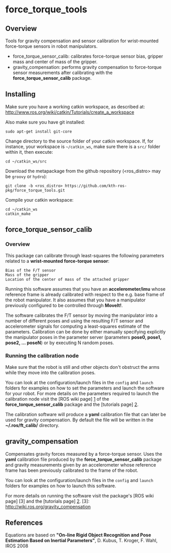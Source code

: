force_torque_tools
======================


Overview
---------------------------------------------
Tools for gravity compensation and sensor calibration for wrist-mounted force-torque sensors in robot manipulators.

* force_torque_sensor_calib: calibrates force-torque sensor bias, gripper mass and center of mass of the gripper.
* gravity_compensation: performs gravity compensation to force-torque sensor measurements after calibrating with the  **force_torque_sensor_calib** package.


Installing
---------------------------------------------

Make sure you have a working catkin workspace, as described at:
http://www.ros.org/wiki/catkin/Tutorials/create_a_workspace

Also make sure you have git installed:

    sudo apt-get install git-core

Change directory to the source folder of your catkin workspace.
If, for instance, your workspace is `~/catkin_ws`, make sure there is
a `src/` folder within it, then execute:

    cd ~/catkin_ws/src

Download the metapackage from the github repository (<ros_distro> may be `groovy` or `hydro`):

    git clone -b <ros_distro> https://github.com/kth-ros-pkg/force_torque_tools.git

Compile your catkin workspace:

    cd ~/catkin_ws
    catkin_make



force_torque_sensor_calib
---------------------------------------------

### Overview ###

This package can calibrate through least-squares the following parameters related to a **wrist-mounted force-torque sensor**:

    Bias of the F/T sensor
    Mass of the gripper
    Location of the center of mass of the attached gripper


Running this software assumes that you have an **accelerometer/imu** whose reference frame is already calibrated with respect to the e.g. base frame of the robot manipulator. It also assumes that you have a manipulator previously configured to be controlled through **MoveIt!**. 

The software calibrates the F/T sensor by moving the manipulator into a number of different poses and using
the resulting F/T sensor and accelerometer signals for computing a least-squares estimate of the parameters.
Calibration can be done by either manually specifying explicitly the manipulator poses in the parameter server (parameters **pose0, pose1, pose2, ... poseN**) or by executing N random poses.


### Running the calibration node ###
Make sure that the robot is still and other objects don't obstruct the arms while they move into the calibration poses.

You can look at the configuration/launch files in the `config` and `launch` folders for examples on how to set the parameters and launch the software for your robot. For more details on the parameters required to launch the calibration node visit the [ROS wiki page] [1] of the **force_torque_sensor_calib** package and the [tutorials page] [2].

The calibration software will produce a **yaml** calibration file that can later be used for gravity compensation. By default the file will be written in the **~/.ros/ft_calib/** directory.

[1]: http://wiki.ros.org/force_torque_sensor_calib
[2]: http://wiki.ros.org/force_torque_tools/Tutorials


gravity_compensation
---------------------------------------------
Compensates gravity forces measured by a force-torque sensor.
Uses the **yaml** calibration file produced by the **force_torque_sensor_calib** package and gravity measurements given by an accelerometer whose reference frame has been previously calibrated to the frame of the robot.

You can look at the configuration/launch files in the `config` and `launch` folders for examples on how to launch this software.

For more details on running the software visit the package's [ROS wiki page] [3] and the [tutorials page] [2].
[3]: http://wiki.ros.org/gravity_compensation


References
---------------------------------------------
Equations are based on **"On-line Rigid Object Recognition and Pose Estimation Based on Inertial Parameters"**, D. Kubus, T. Kroger, F. Wahl, IROS 2008




